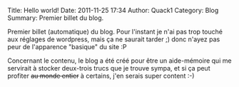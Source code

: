 Title: Hello world!
Date: 2011-11-25 17:34
Author: Quack1
Category: Blog
Summary: Premier billet du blog.

Premier billet (automatique) du blog. Pour l'instant je n'ai pas trop touché aux réglages de wordpress, mais ça ne saurait tarder ;) donc n'ayez pas peur de l'apparence "basique" du site :P

Concernant le contenu, le blog a été créé pour être un aide-mémoire qui me servirait à stocker deux-trois trucs que je trouve sympa, et si ça peut profiter ~~au monde entier~~ à certains, j'en serais super content :-)
